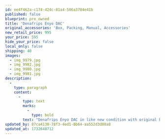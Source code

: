 ```yaml
---
id: ee4f462a-c174-424c-81a4-506a3784e41b
published: false
blueprint: pre_owned
title: 'Denafrips Enyo DAC'
original_accessories: 'Box, Packing, Manual, Accessories'
new_retail_price: 995
your_price: 595
hide_your_price: false
local_only: false
shipping: 40
images:
  - img_9979.jpg
  - img_9982.jpg
  - img_9980.jpg
  - img_9981.jpg
description:
  -
    type: paragraph
    content:
      -
        type: text
        marks:
          -
            type: bold
        text: "Denafrips Enyo DAC in like new condition with original box, packing and accessories. Unit sold as new for $995.00. Superb sounding R-2R DAC that punches way above its price.\_"
updated_by: 87ca4130-78f3-4ed1-8b64-aa552d3d08a8
updated_at: 1732648712
---
```

